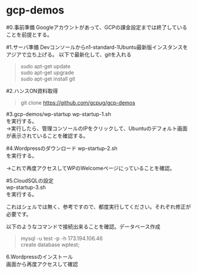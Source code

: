 # gcp-demos 
#0.事前準備
Googleアカウントがあって、GCPの課金設定までは終了していることを前提とする。

#1.サーバ準備
Devコンソールからn1-standard-1Ubuntu最新版インスタンスをアジアで立ち上げる。 
以下で最新化して、gitを入れる  
>sudo apt-get update  
>sudo apt-get upgrade  
>sudo apt-get install git  

#2.ハンスON資料取得
>git clone https://github.com/gcpug/gcp-demos  

#3.gcp-demos/wp-startup
wp-startup-1.sh  
を実行する。  
→実行したら、管理コンソールのIPをクリックして、Ubuntuのデフォルト画面が表示されていることを確認する。  

#4.Wordpressのダウンロード
wp-startup-2.sh  
を実行する。  
  
→これで再度アクセスしてWPのWelcomeページにっていることを確認。  

#5.CloudSQLの設定  
wp-startup-3.sh  
を実行する。  
  
これはシェルでは無く、参考ですので、都度実行してください。それぞれ修正が必要です。  

以下のようなコマンドで接続出来ることを確認。データベース作成  
>mysql -u test -p -h 173.194.106.46  
>create database wptest;  

6.Wordpressのインストール  
画面から再度アクセスして確認  




